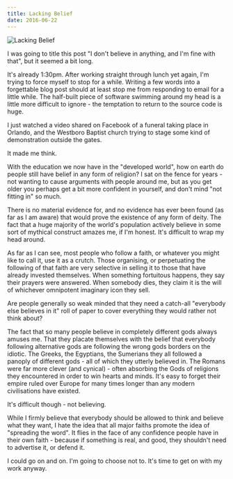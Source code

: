 ```yaml
---
title: Lacking Belief
date: 2016-06-22
---
```


![Lacking Belief](https://source.unsplash.com/qTpc0Vj4YoE/1600x900)

I was going to title this post "I don't believe in anything, and I'm fine with that", but it seemed a bit long.

It's already 1:30pm. After working straight through lunch yet again, I'm trying to force myself to stop for a while. Writing a few words into a forgettable blog post should at least stop me from responding to email for a little while. The half-built piece of software swimming around my head is a little more difficult to ignore - the temptation to return to the source code is huge.

I just watched a video shared on Facebook of a funeral taking place in Orlando, and the Westboro Baptist church trying to stage some kind of demonstration outside the gates.

It made me think.

With the education we now have in the "developed world", how on earth do people still have belief in any form of religion? I sat on the fence for years - not wanting to cause arguments with people around me, but as you get older you perhaps get a bit more confident in yourself, and don't mind "not fitting in" so much.

There is no material evidence for, and no evidence has ever been found (as far as I am aware) that would prove the existence of any form of deity. The fact that a huge majority of the world's population actively believe in some sort of mythical construct amazes me, if I'm honest. It's difficult to wrap my head around.

As far as I can see, most people who follow a faith, or whatever you might like to call it, use it as a crutch. Those organising, or perpetuating the following of that faith are very selective in selling it to those that have already invested themselves. When something fortuitous happens, they say their prayers were answered. When somebody dies, they claim it is the will of whichever omnipotent imaginary icon they sell.

Are people generally so weak minded that they need a catch-all "everybody else believes in it" roll of paper to cover everything they would rather not think about?

The fact that so many people believe in completely different gods always amuses me. That they placate themselves with the belief that everybody following alternative gods are following the wrong gods borders on the idiotic. The Greeks, the Egyptians, the Sumerians they all followed a panoply of different gods - all of which they utterly believed in. The Romans were far more clever (and cynical) - often absorbing the Gods of religions they encountered in order to win hearts and minds. It's easy to forget their empire ruled over Europe for many times longer than any modern civilisations have existed.

It's difficult though - not believing.

While I firmly believe that everybody should be allowed to think and believe what they want, I hate the idea that all major faiths promote the idea of "spreading the word". It flies in the face of any confidence people have in their own faith - because if something is real, and good, they shouldn't need to advertise it, or defend it.

I could go on and on. I'm going to choose not to. It's time to get on with my work anyway.